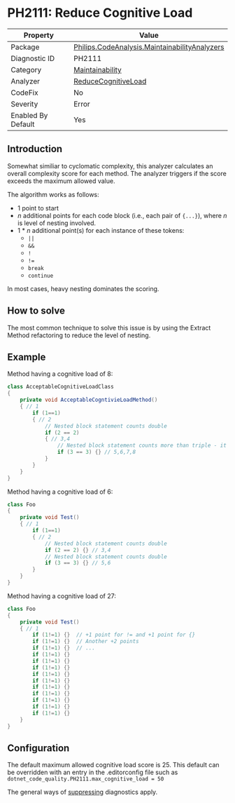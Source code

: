 # PH2111: Reduce Cognitive Load

| Property | Value  |
|--|--|
| Package | [Philips.CodeAnalysis.MaintainabilityAnalyzers](https://www.nuget.org/packages/Philips.CodeAnalysis.MaintainabilityAnalyzers) |
| Diagnostic ID | PH2111 |
| Category  | [Maintainability](../Maintainability.md) |
| Analyzer | [ReduceCognitiveLoad](https://github.com/philips-software/roslyn-analyzers/blob/main/Philips.CodeAnalysis.MaintainabilityAnalyzers/Maintainability/ReduceCognitiveLoadAnalyzer.cs)
| CodeFix  | No |
| Severity | Error |
| Enabled By Default | Yes |

## Introduction

Somewhat similiar to cyclomatic complexity, this analyzer calculates an overall complexity score for each method. The analyzer triggers if the score exceeds the maximum allowed value.

The algorithm works as follows:
* 1 point to start
* <I>n</I> additional points for each code block (i.e., each pair of `{...}`), where <I>n</I> is level of nesting involved.
* 1 * <I>n</I> additional point(s) for each instance of these tokens:
  - `||`
  - `&&`
  - `!`
  - `!=`
  - `break`
  - `continue` 

In most cases, heavy nesting dominates the scoring.

## How to solve

The most common technique to solve this issue is by using the Extract Method refactoring to reduce the level of nesting.

## Example

Method having a cognitive load of 8:
``` cs
class AcceptableCognitiveLoadClass
{
	private void AcceptableCogntivieLoadMethod()
	{ // 1
		if (1==1)
		{ // 2
			// Nested block statement counts double
			if (2 == 2)
			{ // 3,4
				// Nested block statement counts more than triple - it's exponential
				if (3 == 3) {} // 5,6,7,8
			}
		}
	}
}
```

Method having a cognitive load of 6:
``` cs
class Foo
{
	private void Test()
	{ // 1
		if (1==1)
		{ // 2
			// Nested block statement counts double
			if (2 == 2) {} // 3,4
			// Nested block statement counts double
			if (3 == 3) {} // 5,6
		}
	}
}
```
Method having a cognitive load of 27:
``` cs
class Foo
{
	private void Test()
	{ // 1
		if (1!=1) {}  // +1 point for != and +1 point for {}
		if (1!=1) {}  // Another +2 points
		if (1!=1) {}  // ...
		if (1!=1) {}
		if (1!=1) {}
		if (1!=1) {}
		if (1!=1) {}
		if (1!=1) {}
		if (1!=1) {}
		if (1!=1) {}
		if (1!=1) {}
		if (1!=1) {}
		if (1!=1) {}
	}
}
```

## Configuration

The default maximum allowed cognitive load score is 25. This default can be overridden with an entry in the .editorconfig file such as `dotnet_code_quality.PH2111.max_cognitive_load = 50`

The general ways of [suppressing](https://learn.microsoft.com/en-us/dotnet/fundamentals/code-analysis/suppress-warnings) diagnostics apply.

